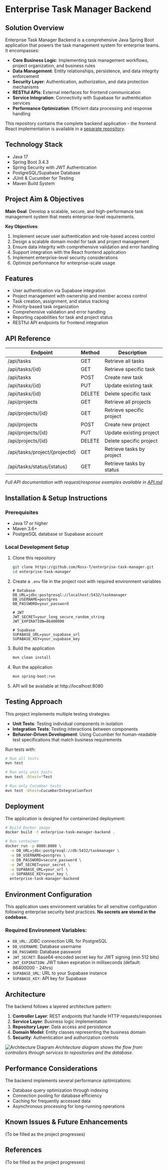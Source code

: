 # Enterprise Task Manager Backend

## Solution Overview
Enterprise Task Manager Backend is a comprehensive Java Spring Boot application that powers the task management system for enterprise teams. It encompasses:

- **Core Business Logic**: Implementing task management workflows, project organization, and business rules
- **Data Management**: Entity relationships, persistence, and data integrity enforcement
- **Security Layer**: Authentication, authorization, and data protection mechanisms
- **RESTful APIs**: External interfaces for frontend communication
- **Service Integration**: Connectivity with Supabase for authentication services
- **Performance Optimization**: Efficient data processing and response handling

This repository contains the complete backend application - the frontend React implementation is available in a [separate repository](https://github.com/Ross-T/enterprise-task-manager-frontend).

## Technology Stack
- Java 17
- Spring Boot 3.4.3
- Spring Security with JWT Authentication
- PostgreSQL/Supabase Database
- JUnit & Cucumber for Testing
- Maven Build System

## Project Aim & Objectives
**Main Goal**: Develop a scalable, secure, and high-performance task management system that meets enterprise-level requirements.

**Key Objectives**:
1. Implement secure user authentication and role-based access control
2. Design a scalable domain model for task and project management
3. Ensure data integrity with comprehensive validation and error handling
4. Support integration with the React frontend application
5. Implement enterprise-level security considerations
6. Optimize performance for enterprise-scale usage

## Features
- User authentication via Supabase integration
- Project management with ownership and member access control
- Task creation, assignment, and status tracking
- Priority-based task organization
- Comprehensive validation and error handling
- Reporting capabilities for task and project status
- RESTful API endpoints for frontend integration

## API Reference

| Endpoint | Method | Description |
|----------|--------|-------------|
| /api/tasks | GET | Retrieve all tasks |
| /api/tasks/{id} | GET | Retrieve specific task |
| /api/tasks | POST | Create new task |
| /api/tasks/{id} | PUT | Update existing task |
| /api/tasks/{id} | DELETE | Delete specific task |
| /api/projects | GET | Retrieve all projects |
| /api/projects/{id} | GET | Retrieve specific project |
| /api/projects | POST | Create new project |
| /api/projects/{id} | PUT | Update existing project |
| /api/projects/{id} | DELETE | Delete specific project |
| /api/tasks/project/{projectId} | GET | Retrieve tasks by project |
| /api/tasks/status/{status} | GET | Retrieve tasks by status |

*Full API documentation with request/response examples available in [API.md](API.md)*

## Installation & Setup Instructions

### Prerequisites
- Java 17 or higher
- Maven 3.6+
- PostgreSQL database or Supabase account

### Local Development Setup
1. Clone this repository
   ```bash
   git clone https://github.com/Ross-T/enterprise-task-manager.git
   cd enterprise-task-manager
   ```
   
2. Create a `.env` file in the project root with required environment variables
   ```properties
   # Database
   DB_URL=jdbc:postgresql://localhost:5432/taskmanager
   DB_USERNAME=postgres
   DB_PASSWORD=your_password
   
   # JWT
   JWT_SECRET=your_long_secure_random_string
   JWT_EXPIRATION=86400000
   
   # Supabase
   SUPABASE_URL=your_supabase_url
   SUPABASE_KEY=your_supabase_key
   ```

3. Build the application
   ```bash
   mvn clean install
   ```

4. Run the application
   ```bash
   mvn spring-boot:run
   ```

5. API will be available at http://localhost:8080

## Testing Approach

This project implements multiple testing strategies:

- **Unit Tests**: Testing individual components in isolation
- **Integration Tests**: Testing interactions between components
- **Behavior-Driven Development**: Using Cucumber for human-readable test specifications that match business requirements

Run tests with:
```bash
# Run all tests
mvn test

# Run only unit tests
mvn test -Dtest=*Test

# Run only Cucumber tests
mvn test -Dtest=CucumberIntegrationTest
```

## Deployment

The application is designed for containerized deployment:

```bash
# Build Docker image
docker build -t enterprise-task-manager-backend .

# Run container
docker run -p 8080:8080 \
  -e DB_URL=jdbc:postgresql://db:5432/taskmanager \
  -e DB_USERNAME=postgres \
  -e DB_PASSWORD=secure_password \
  -e JWT_SECRET=your_secret \
  -e SUPABASE_URL=your_url \
  -e SUPABASE_KEY=your_key \
  enterprise-task-manager-backend
```

## Environment Configuration

This application uses environment variables for all sensitive configuration following enterprise security best practices. **No secrets are stored in the codebase.**

### Required Environment Variables:
- `DB_URL`: JDBC connection URL for PostgreSQL
- `DB_USERNAME`: Database username
- `DB_PASSWORD`: Database password 
- `JWT_SECRET`: Base64-encoded secret key for JWT signing (min 512 bits)
- `JWT_EXPIRATION`: JWT token expiration in milliseconds (default: 86400000 - 24hrs)
- `SUPABASE_URL`: URL to your Supabase instance
- `SUPABASE_KEY`: API key for Supabase

## Architecture

The backend follows a layered architecture pattern:

1. **Controller Layer**: REST endpoints that handle HTTP requests/responses
2. **Service Layer**: Business logic implementation
3. **Repository Layer**: Data access and persistence
4. **Domain Model**: Entity classes representing the business domain
5. **Security**: Authentication and authorization controls

![Architecture Diagram](docs/architecture.png)
*Architecture diagram shows the flow from controllers through services to repositories and the database.*

## Performance Considerations

The backend implements several performance optimizations:
- Database query optimization through indexing
- Connection pooling for database efficiency
- Caching for frequently accessed data
- Asynchronous processing for long-running operations

## Known Issues & Future Enhancements
(To be filled as the project progresses)

## References
(To be filled as the project progresses)